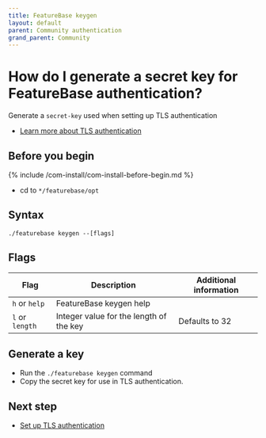 ```yaml
---
title: FeatureBase keygen
layout: default
parent: Community authentication
grand_parent: Community
---
```


# How do I generate a secret key for FeatureBase authentication?

Generate a `secret-key` used when setting up TLS authentication

* [Learn more about TLS authentication](/docs/community/com-auth/com-auth-tls)

## Before you begin

{% include /com-install/com-install-before-begin.md %}
* cd to `*/featurebase/opt`

## Syntax

```
./featurebase keygen --[flags]
```

## Flags

| Flag | Description | Additional information |
|---|---|---|
| `h` or `help` | FeatureBase keygen help |
| `l` or `length` | Integer value for the length of the key | Defaults to 32 |

## Generate a key

* Run the `./featurebase keygen` command
* Copy the secret key for use in TLS authentication.

## Next step

* [Set up TLS authentication](/docs/community/com-auth/com-auth-tls)
